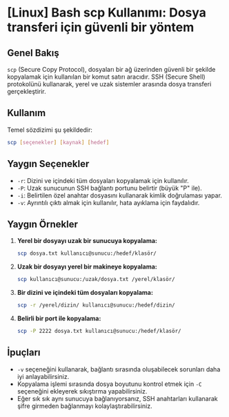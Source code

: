 # [Linux] Bash scp Kullanımı: Dosya transferi için güvenli bir yöntem

## Genel Bakış
`scp` (Secure Copy Protocol), dosyaları bir ağ üzerinden güvenli bir şekilde kopyalamak için kullanılan bir komut satırı aracıdır. SSH (Secure Shell) protokolünü kullanarak, yerel ve uzak sistemler arasında dosya transferi gerçekleştirir.

## Kullanım
Temel sözdizimi şu şekildedir:

```bash
scp [seçenekler] [kaynak] [hedef]
```

## Yaygın Seçenekler
- `-r`: Dizini ve içindeki tüm dosyaları kopyalamak için kullanılır.
- `-P`: Uzak sunucunun SSH bağlantı portunu belirtir (büyük "P" ile).
- `-i`: Belirtilen özel anahtar dosyasını kullanarak kimlik doğrulaması yapar.
- `-v`: Ayrıntılı çıktı almak için kullanılır, hata ayıklama için faydalıdır.

## Yaygın Örnekler
1. **Yerel bir dosyayı uzak bir sunucuya kopyalama:**
   ```bash
   scp dosya.txt kullanıcı@sunucu:/hedef/klasör/
   ```

2. **Uzak bir dosyayı yerel bir makineye kopyalama:**
   ```bash
   scp kullanıcı@sunucu:/uzak/dosya.txt /yerel/klasör/
   ```

3. **Bir dizini ve içindeki tüm dosyaları kopyalama:**
   ```bash
   scp -r /yerel/dizin/ kullanıcı@sunucu:/hedef/dizin/
   ```

4. **Belirli bir port ile kopyalama:**
   ```bash
   scp -P 2222 dosya.txt kullanıcı@sunucu:/hedef/klasör/
   ```

## İpuçları
- `-v` seçeneğini kullanarak, bağlantı sırasında oluşabilecek sorunları daha iyi anlayabilirsiniz.
- Kopyalama işlemi sırasında dosya boyutunu kontrol etmek için `-C` seçeneğini ekleyerek sıkıştırma yapabilirsiniz.
- Eğer sık sık aynı sunucuya bağlanıyorsanız, SSH anahtarları kullanarak şifre girmeden bağlanmayı kolaylaştırabilirsiniz.